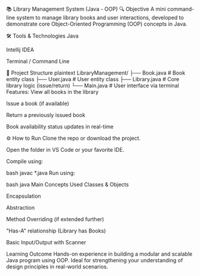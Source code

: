 📚 Library Management System (Java - OOP)
🔍 Objective
A mini command-line system to manage library books and user interactions, developed to demonstrate core Object-Oriented Programming (OOP) concepts in Java.

🛠️ Tools & Technologies
Java

Intellij IDEA

Terminal / Command Line

🧱 Project Structure
plaintext
LibraryManagement/
├── Book.java        # Book entity class
├── User.java        # User entity class
├── Library.java     # Core library logic (issue/return)
└── Main.java        # User interface via terminal
 Features:
View all books in the library

Issue a book (if available)

Return a previously issued book

Book availability status updates in real-time

⚙ How to Run
Clone the repo or download the project.

Open the folder in VS Code or your favorite IDE.

Compile using:

bash
javac *.java
Run using:

bash
java Main
 Concepts Used
Classes & Objects

Encapsulation

Abstraction

Method Overriding (if extended further)

"Has-A" relationship (Library has Books)

Basic Input/Output with Scanner

 Learning Outcome
Hands-on experience in building a modular and scalable Java program using OOP. Ideal for strengthening your understanding of design principles in real-world scenarios.
